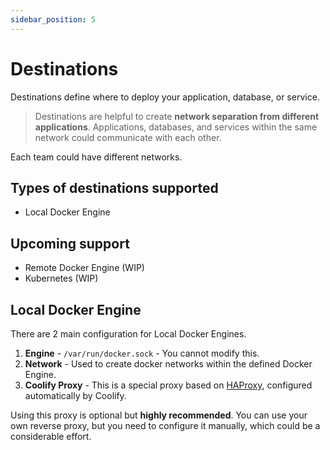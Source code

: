 ```yaml
---
sidebar_position: 5
---
```


# Destinations

Destinations define where to deploy your application, database, or service.
> Destinations are helpful to create **network separation from different applications**. Applications, databases, and services within the same network could communicate with each other.

Each team could have different networks.

## Types of destinations supported
- Local Docker Engine

## Upcoming support
- Remote Docker Engine (WIP)
- Kubernetes (WIP)

## Local Docker Engine
There are 2 main configuration for Local Docker Engines.
1. **Engine** - `/var/run/docker.sock` - You cannot modify this.
2. **Network** - Used to create docker networks within the defined Docker Engine.
3. **Coolify Proxy** - This is a special proxy based on [HAProxy](https://haproxy.com/), configured automatically by Coolify. 

Using this proxy is optional but **highly recommended**. You can use your own reverse proxy, but you need to configure it manually, which could be a considerable effort.
   